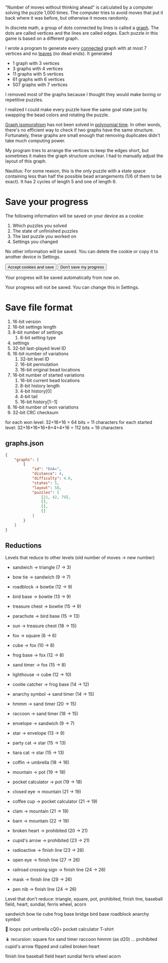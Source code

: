 "Number of moves without thinking ahead" is calculated by a computer solving the puzzle 1,000 times. The computer tries to avoid moves that put it back where it was before, but otherwise it moves randomly.

In discrete math, a group of dots connected by lines is called a [graph](https://en.wikipedia.org/wiki/Graph_(discrete_mathematics)). The dots are called vertices and the lines are called edges. Each puzzle in this game is based on a different graph.

I wrote a program to generate every [connected](https://en.wikipedia.org/wiki/Connectivity_%28graph_theory%29) graph with at most 7 vertices and no [leaves](https://en.wikipedia.org/wiki/Tree_(graph_theory)) (no dead ends). It generated
- 1 graph with 3 vertices
- 3 graphs with 4 vertices
- 11 graphs with 5 vertices
- 61 graphs with 6 vertices
- 507 graphs with 7 vertices

I removed most of the graphs because I thought they would make boring or repetitive puzzles.

I realized I could make every puzzle have the same goal state just by swapping the bead colors and rotating the puzzle.

[Graph isomorphism](https://en.wikipedia.org/wiki/Graph_isomorphism) has not been solved in [polynomial time](https://en.wikipedia.org/wiki/P_(complexity)). In other words, there's no efficient way to check if two graphs have the same structure. Fortunately, these graphs are small enough that removing duplicates didn't take much computing power.

My program tries to arrange the vertices to keep the edges short, but sometimes it makes the graph structure unclear. I had to manually adjust the layout of this graph.

Nautilus: For some reason, this is the only puzzle with a state space containing less than half the possible bead arrangements (1/6 of them to be exact). It has 2 cycles of length 5 and one of length 6.

# Save your progress
The following information will be saved on your device as a cookie:
1. Which puzzles you solved
1. The state of unfinished puzzles
1. The last puzzle you worked on
1. Settings you changed

No other information will be saved. You can delete the cookie or copy it to another device in Settings.

<button>Accept cookies and save</button>
<button>Don't save my progress</button>

Your progress will be saved automatically from now on.

Your progress will not be saved. You can change this in Settings.

# Save file format

1. 16-bit version
1. 16-bit settings length
1. 8-bit number of settings
    1. 8-bit setting type
1. settings
1. 32-bit last-played level ID
1. 16-bit number of variations
    1. 32-bit level ID
    1. 16-bit permutation
    1. 16-bit original bead locations
1. 16-bit number of started variations
    1. 16-bit current bead locations
    1. 8-bit history length
    1. 4-bit history[0]
    1. 4-bit tail
    1. 16-bit history[1:-1]
1. 16-bit number of won variations
1. 32-bit CRC checksum

for each won level: 32+16+16 = 64 bits = 11 characters
for each started level: 32+16+16+16+8+4+4+16 = 112 bits = 19 characters

## graphs.json
```json
{
    "graphs": [
        {
            "id": "DoA=",
            "distance": 4,
            "difficulty": 4.0,
            "states": 5,
            "layout": 58,
            "puzzles": [
                [21, 42, 79],
                [],
                [],
                []
            ]
        }
    ]
}
```

## Reductions

Levels that reduce to other levels (old number of moves -> new number)
- sandwich -> triangle (7 -> 3)
- bow tie -> sandwich (9 -> 7)
- roadblock -> bowtie (12 -> 9)
- bird base -> bowtie (13 -> 9)
- treasure chest -> bowtie (15 -> 9)
- parachute -> bird base (15 -> 13)
- sun -> treasure chest (18 -> 15)

- fox -> square (8 -> 6)
- cube -> fox (10 -> 8)
- frog base -> fox (12 -> 8)
- sand timer -> fox (15 -> 8)
- lighthouse -> cube (12 -> 10)
- cootie catcher -> frog base (14 -> 12)
- anarchy symbol -> sand timer (14 -> 15)
- hmmm -> sand timer (20 -> 15)
- raccoon -> sand timer (18 -> 15)

- envelope -> sandwich (9 -> 7)
- star -> envelope (13 -> 9)
- party cat -> star (15 -> 13)
- tiara cat -> star (15 -> 13)

- coffin -> umbrella (18 -> 16)

- mountain -> pot (19 -> 18)
- pocket calculator -> pot (19 -> 18)
- closed eye -> mountain (21 -> 19)
- coffee cup -> pocket calculator (21 -> 19)
- clam -> mountain (21 -> 19)
- barn -> mountain (22 -> 19)

- broken heart -> prohibited (20 -> 21)
- cupid's arrow -> prohibited (23 -> 21)

- radioactive -> finish line (23 -> 26)
- open eye -> finish line (27 -> 26)
- railroad crossing sign -> finish line (24 -> 26)
- mask -> finish line (29 -> 26)
- pen nib -> finish line (24 -> 26)

Level that don't reduce: triangle, square, pot, prohibited, finish line, baseball field, heart, sundial, ferris wheel, acorn

sandwich
bow tie
cube
frog base
bridge
bird base
roadblock
anarchy symbol

🔄 loops:
pot
umbrella
cQ0=
pocket calculator
T-shirt

🪆 recursion:
square
fox
sand timer
raccoon
hmmm (as d20)
...
prohibited
cupid's arrow flipped and called broken heart

finish line
baseball field
heart
sundial
ferris wheel
acorn
